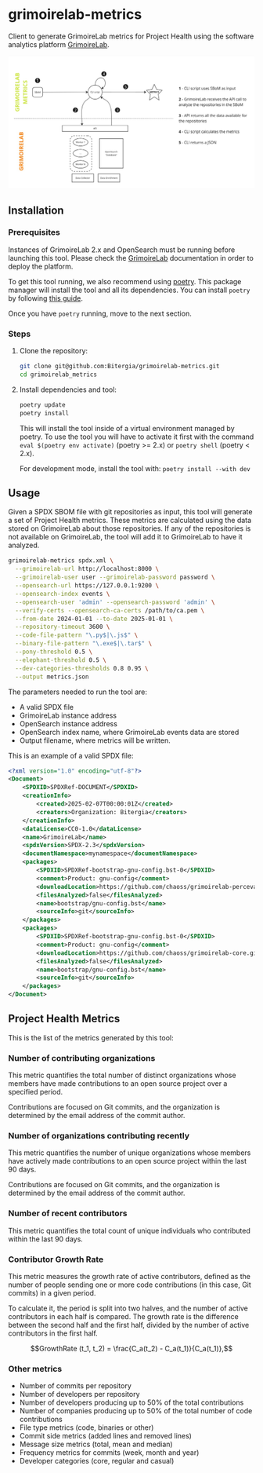 # grimoirelab-metrics

Client to generate GrimoireLab metrics for Project Health using the
software analytics platform [GrimoireLab](https://github.com/chaoss/grimoirelab).

![grimoirelab_metrics_schema.jpg](images/grimoirelab_metrics_schema.jpg)

## Installation

### Prerequisites

Instances of GrimoireLab 2.x and OpenSearch must be running before launching this tool.
Please check the [GrimoireLab](https://github.com/chaoss/grimoirelab/blob/2.x/README.md)
documentation in order to deploy the platform.

To get this tool running, we also recommend using [poetry](https://python-poetry.org/).
This package manager will install the tool and all its dependencies.
You can install `poetry` by following [this guide](https://python-poetry.org/docs/#installing-with-pipx).

Once you have `poetry` running, move to the next section.

### Steps

1. Clone the repository:

    ```bash
    git clone git@github.com:Bitergia/grimoirelab-metrics.git
    cd grimoirelab_metrics
    ```

2. Install dependencies and tool:

    ```bash
    poetry update
    poetry install
    ```

    This will install the tool inside of a virtual environment managed by
    poetry. To use the tool you will have to activate it first with the
    command `eval $(poetry env activate)` (poetry >= 2.x) or
    `poetry shell` (poetry < 2.x).

    For development mode, install the tool with: `poetry install --with dev`

## Usage

Given a SPDX SBOM file with git repositories as input, this tool will generate
a set of Project Health metrics. These metrics are calculated using the data
stored on GrimoireLab about those repositories. If any of the repositories
is not available on GrimoireLab, the tool will add it to GrimoireLab to have
it analyzed.

```bash
grimoirelab-metrics spdx.xml \
  --grimoirelab-url http://localhost:8000 \
  --grimoirelab-user user --grimoirelab-password password \
  --opensearch-url https://127.0.0.1:9200 \
  --opensearch-index events \
  --opensearch-user 'admin' --opensearch-password 'admin' \
  --verify-certs --opensearch-ca-certs /path/to/ca.pem \
  --from-date 2024-01-01 --to-date 2025-01-01 \
  --repository-timeout 3600 \
  --code-file-pattern "\.py$|\.js$" \
  --binary-file-pattern "\.exe$|\.tar$" \
  --pony-threshold 0.5 \
  --elephant-threshold 0.5 \
  --dev-categories-thresholds 0.8 0.95 \
  --output metrics.json
```

The parameters needed to run the tool are:

- A valid SPDX file
- GrimoireLab instance address
- OpenSearch instance address
- OpenSearch index name, where GrimoireLab events data are stored
- Output filename, where metrics will be written.

This is an example of a valid SPDX file:

```xml
<?xml version="1.0" encoding="utf-8"?>
<Document>
    <SPDXID>SPDXRef-DOCUMENT</SPDXID>
    <creationInfo>
        <created>2025-02-07T00:00:01Z</created>
        <creators>Organization: Bitergia</creators>
    </creationInfo>
    <dataLicense>CC0-1.0</dataLicense>
    <name>GrimoireLab</name>
    <spdxVersion>SPDX-2.3</spdxVersion>
    <documentNamespace>mynamespace</documentNamespace>
    <packages>
        <SPDXID>SPDXRef-bootstrap-gnu-config.bst-0</SPDXID>
        <comment>Product: gnu-config</comment>
        <downloadLocation>https://github.com/chaoss/grimoirelab-perceval.git</downloadLocation>
        <filesAnalyzed>false</filesAnalyzed>
        <name>bootstrap/gnu-config.bst</name>
        <sourceInfo>git</sourceInfo>
    </packages>
    <packages>
        <SPDXID>SPDXRef-bootstrap-gnu-config.bst-0</SPDXID>
        <comment>Product: gnu-config</comment>
        <downloadLocation>https://github.com/chaoss/grimoirelab-core.git</downloadLocation>
        <filesAnalyzed>false</filesAnalyzed>
        <name>bootstrap/gnu-config.bst</name>
        <sourceInfo>git</sourceInfo>
    </packages>
</Document>
```

## Project Health Metrics

This is the list of the metrics generated by this tool:


### Number of contributing organizations

This metric quantifies the total number of distinct organizations whose members
have made contributions to an open source project over a specified period.

Contributions are focused on Git commits, and the organization
is determined by the email address of the commit author.


### Number of organizations contributing recently

This metric quantifies the number of unique organizations whose members have
actively made contributions to an open source project within the last 90 days.

Contributions are focused on Git commits, and the organization
is determined by the email address of the commit author.


### Number of recent contributors

This metric quantifies the total count of unique individuals who contributed
within the last 90 days.


### Contributor Growth Rate

This metric measures the growth rate of active contributors, defined as the
number of people sending one or more code contributions (in this case,
Git commits) in a given period.

To calculate it, the period is split into two halves, and the number of active
contributors in each half is compared. The growth rate is the difference
between the second half and the first half, divided by the number of active
contributors in the first half.

```math
GrowthRate (t_1, t_2) = \frac{C_a(t_2) - C_a(t_1)}{C_a(t_1)},
```


### Other metrics

- Number of commits per repository
- Number of developers per repository
- Number of developers producing up to 50% of the total contributions
- Number of companies producing up to 50% of the total number of code contributions
- File type metrics (code, binaries or other)
- Commit side metrics (added lines and removed lines)
- Message size metrics (total, mean and median)
- Frequency metrics for commits (week, month and year)
- Developer categories (core, regular and casual)
